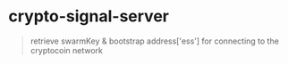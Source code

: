 # crypto-signal-server
> retrieve swarmKey & bootstrap address['ess'] for connecting to the cryptocoin network

